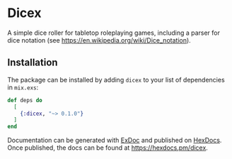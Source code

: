 # Dicex

A simple dice roller for tabletop roleplaying games, including a parser for dice notation
(see https://en.wikipedia.org/wiki/Dice_notation).

## Installation

The package can be installed by adding `dicex` to your list of dependencies in `mix.exs`:

```elixir
def deps do
  [
    {:dicex, "~> 0.1.0"}
  ]
end
```

Documentation can be generated with [ExDoc](https://github.com/elixir-lang/ex_doc)
and published on [HexDocs](https://hexdocs.pm). Once published, the docs can
be found at <https://hexdocs.pm/dicex>.

